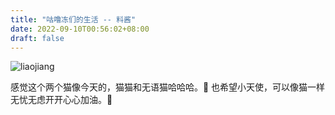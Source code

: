 ```yaml
---
title: "咕噜冻们的生活 -- 料酱"
date: 2022-09-10T00:56:02+08:00
draft: false
---
```

![liaojiang](/img/iwtty/liaojiang.jpg)

感觉这个两个猫像今天的，猫猫和无语猫哈哈哈。🤣
也希望小天使，可以像猫一样无忧无虑开开心心加油。🥰
